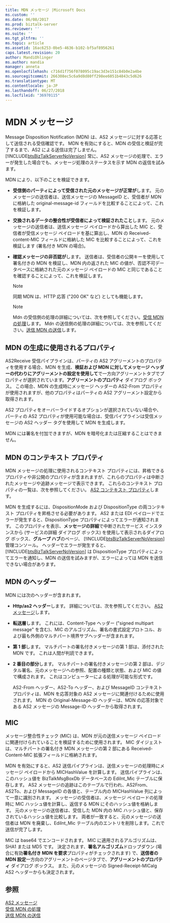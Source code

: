 ```yaml
---
title: MDN メッセージ |Microsoft Docs
ms.custom: ''
ms.date: 06/08/2017
ms.prod: biztalk-server
ms.reviewer: ''
ms.suite: ''
ms.tgt_pltfrm: ''
ms.topic: article
ms.assetid: 16ac6253-0be5-4636-b102-bf5af8956261
caps.latest.revision: 20
author: MandiOhlinger
ms.author: mandia
manager: anneta
ms.openlocfilehash: c716d1f756f078095c19ac3d3e151c84b0e2a4be
ms.sourcegitcommit: 266308ec5c6a9d8d80ff298ee6051b4843c5d626
ms.translationtype: MT
ms.contentlocale: ja-JP
ms.lasthandoff: 06/27/2018
ms.locfileid: "36970115"
---
```

# <a name="mdn-messages"></a>MDN メッセージ
Message Disposition Notification (MDN) は、AS2 メッセージに対する応答として送信される受信確認です。 MDN を有効にすると、MDN の受信と検証が完了するまで、AS2 による送信は完了しません。 [!INCLUDE[btsBizTalkServerNoVersion](../includes/btsbiztalkservernoversion-md.md)] 常に、AS2 メッセージの処理で、エラーが発生した場合でも、メッセージ処理のステータスを示す MDN の返信を試みます。  
  
 MDN により、以下のことを検証できます。  
  
-   **受信側のパーティによって受信された元のメッセージが正常が**します。 元のメッセージの送信者は、送信メッセージの MessageID と、受信者が MDN に格納した original-message-id フィールドを比較することによって、これを検証します。  
  
-   **交換されるデータの整合性が受信者によって検証されたこと**します。 元のメッセージの送信者は、送信メッセージ ペイロードから算出した MIC と、受信者が受信メッセージ ペイロードを基に算出し、MDN の Received-content-MIC フィールドに格納した MIC を比較することによって、これを検証します (署名付き MDN の場合)。  
  
-   **確認メッセージの非否認が**します。 送信者は、受信者の公開キーを使用して署名付きの MDN を検証し、MDN 内の返された MIC の値が、否認不可データベースに格納された元のメッセージ ペイロードの MIC と同じであることを確認することによって、これを検証します。  
  
    > [!NOTE]
    >  同期 MDN は、HTTP 応答 ("200 OK" など) としても機能します。  
  
    > [!NOTE]
    >  Mdn の受信側の処理の詳細については、次を参照してください。[受信 MDN の処理](../core/processing-an-incoming-mdn.md)します。 Mdn の送信側の処理の詳細については、次を参照してください。[送信 MDN の送信](../core/sending-an-outgoing-mdn.md)します。  
  
## <a name="properties-used-to-generate-the-mdn"></a>MDN の生成に使用されるプロパティ  
 AS2Receive 受信パイプラインは、パーティの AS2 アグリーメントのプロパティを使用する場合、MDN を生成、**検証および MDN に対してメッセージ ヘッダーの代わりにアグリーメントの設定を使用して**で一方向アグリーメントタブでプロパティが選択されています。**アグリーメントのプロパティ** ダイアログ ボックス。 この場合、MDN の生成時にメッセージ ヘッダーの AS2-From プロパティが使用されますが、他のプロパティはパーティの AS2 アグリーメント設定から取得されます。  
  
 AS2 プロパティをオーバーライドするオプションが選択されていない場合や、パーティの AS2 プロパティが使用可能な場合は、受信パイプラインは受信メッセージの AS2 ヘッダー タグを使用して MDN を生成します。  
  
 MDN には署名を付加できますが、MDN を暗号化または圧縮することはできません。  
  
## <a name="mdn-context-properties"></a>MDN のコンテキスト プロパティ  
 MDN メッセージの処理に使用されるコンテキスト プロパティには、昇格できるプロパティや非公開のプロパティが含まれますが、これらのプロパティは中断されたメッセージや追跡メッセージで表示できます。 これらのコンテキスト プロパティの一覧は、次を参照してください。 [AS2 コンテキスト プロパティ](../core/as2-context-properties.md)します。  
  
 MDN を生成するには、DispositionMode および DispositionType の両コンテキスト プロパティを昇格させる必要があります。 AS2 または EDI ペイロードでエラーが発生すると、DispositionType プロパティによってエラーが通知されます。 このプロパティを表示、**メッセージの詳細**で中断されたサービス インスタンスから (サービスの詳細 ダイアログ ボックス) を使用して表示されるダイアログ ボックス、**グループ ハブ**のページ、 [!INCLUDE[btsBizTalkServerNoVersion](../includes/btsbiztalkservernoversion-md.md)]管理コンソール。 ヘッダーでエラーが発生すると、[!INCLUDE[btsBizTalkServerNoVersion](../includes/btsbiztalkservernoversion-md.md)] は DispositionType プロパティによってエラーを通知し、MDN の送信を試みますが、エラーによっては MDN を送信できない場合があります。  
  
## <a name="mdn-headers"></a>MDN のヘッダー  
 MDN には次のヘッダーが含まれます。  
  
- **Http/as2 ヘッダー**します。 詳細については、次を参照してください。 [AS2 メッセージ](../core/as2-messages.md)します。  
  
- **転送層**します。 これには、Content-Type ヘッダー ("signed multipart message" を含む)、MIC のアルゴリズム、署名の書式設定プロトコル、および最も外側のマルチパート境界サブヘッダーが含まれます。  
  
- **第 1 部**します。 マルチパートの署名付きメッセージの第 1 部は、添付された MDN です。 これは人間が判読できます。  
  
- **2 番目の部分**します。 マルチパートの署名付きメッセージの第 2 部は、デジタル署名、元のメッセージへの参照、配置の種類と状態、および MIC の値で構成されます。 これはコンピューターによる処理が可能な形式です。  
  
  AS2-From ヘッダー、AS2-To ヘッダー、および MessageID コンテキスト プロパティは、MDN を応答対象の AS2 メッセージに関連付けるために使用されます。 MDN の Original-Message-ID ヘッダーは、MDN の応答対象である AS2 メッセージの Message-ID ヘッダーから取得されます。  
  
## <a name="mic"></a>MIC  
 メッセージ整合性チェック (MIC) は、MDN が元の送信メッセージ ペイロードに関連付けられていることを検証するために使用されます。 MIC ダイジェストは、マルチパートの署名付き MDN メッセージの第 2 部にある Received-Content-MIC 拡張フィールドに格納されます。  
  
 MDN を有効にすると、AS2 送信パイプラインは、送信メッセージの処理時にメッセージ ペイロードから MICHashValue を計算します。 送信パイプラインは、このハッシュ値を BizTalkMsgBoxDb データベースの EdiInt_Mic テーブルに保存します。 AS2 メッセージの追跡はこのテーブルで行われ、AS2From、AS2To、および MessageID の各値と、テーブル内の MICHashValue 列によって一意に識別されます。 メッセージの受信者は、メッセージ ペイロードの処理時に MIC ハッシュ値を計算し、返信する MDN にそのハッシュ値を格納します。 元のメッセージの送信者は、受信した MDN 内の MIC ハッシュ値と、保存されているハッシュ値を比較します。 両者が一致すると、元のメッセージの送信者は MDN を廃棄し、EdiInt_Mic テーブル内のエントリを削除します。これで送信が完了します。  
  
 MIC は base64 でエンコードされます。 MIC に適用されるアルゴリズムは、SHA1 または MD5 です。 決定されます、**署名アルゴリズム**ドロップダウン (場合に有効**署名付き MDN を要求**プロパティがチェックされます) で、**送信者の MDN 設定**一方向のアグリーメントのページタブで、**アグリーメントのプロパティ** ダイアログ ボックス。 また、元のメッセージの Signed-Receipt-MICalg AS2 ヘッダーからも決定されます。  
  
## <a name="see-also"></a>参照  
 [AS2 メッセージ](../core/as2-messages.md)   
 [受信 MDN の処理](../core/processing-an-incoming-mdn.md)   
 [送信 MDN の送信](../core/sending-an-outgoing-mdn.md)